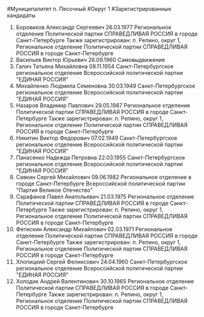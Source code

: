 #Муниципалитет
п. Песочный
#Округ
1
#Зарегистрированные кандидаты
1. Боровиков Александр Сергеевич 26.03.1977
Региональное отделение Политической партии СПРАВЕДЛИВАЯ РОССИЯ в городе Санкт-Петербурге
Также зарегистрирован: п. Репино, округ 1, Региональное отделение Политической партии СПРАВЕДЛИВАЯ РОССИЯ в городе Санкт-Петербурге
2. Васильев Виктор Юрьевич 26.09.1960
Самовыдвижение
3. Гапич Татьяна Михайловна 08.11.1954
Санкт-Петербургское региональное отделение Всероссийской политической партии "ЕДИНАЯ РОССИЯ"
4. Михайленко Людмила Семеновна 30.03.1949
Санкт-Петербургское региональное отделение Всероссийской политической партии "ЕДИНАЯ РОССИЯ"
5. Назаров Владимир Павлович 29.05.1987
Региональное отделение Политической партии СПРАВЕДЛИВАЯ РОССИЯ в городе Санкт-Петербурге
Также зарегистрирован: п. Репино, округ 1, Региональное отделение Политической партии СПРАВЕДЛИВАЯ РОССИЯ в городе Санкт-Петербурге
6. Никитин Виктор Федорович 07.02.1949
Санкт-Петербургское региональное отделение Всероссийской политической партии "ЕДИНАЯ РОССИЯ"
7. Панасенко Надежда Петровна 22.03.1955
Санкт-Петербургское региональное отделение Всероссийской политической партии "ЕДИНАЯ РОССИЯ"
8. Савкин Сергей Михайлович 09.06.1982
Региональное отделение в городе Санкт-Петербурге Всероссийской политической партии "Партия Великое Отечество"
9. Сарафанов Павел Анатольевич 21.03.1975
Региональное отделение Политической партии СПРАВЕДЛИВАЯ РОССИЯ в городе Санкт-Петербурге
Также зарегистрирован: п. Репино, округ 1, Региональное отделение Политической партии СПРАВЕДЛИВАЯ РОССИЯ в городе Санкт-Петербурге
10. Фетискин Александр Михайлович 02.03.1971
Региональное отделение Политической партии СПРАВЕДЛИВАЯ РОССИЯ в городе Санкт-Петербурге
Также зарегистрирован: п. Репино, округ 1, Региональное отделение Политической партии СПРАВЕДЛИВАЯ РОССИЯ в городе Санкт-Петербурге
11. Хлопицкий Сергей Феликсович 24.04.1960
Санкт-Петербургское региональное отделение Всероссийской политической партии "ЕДИНАЯ РОССИЯ"
12. Холодик Андрей Валентинович 30.10.1965
Региональное отделение Политической партии СПРАВЕДЛИВАЯ РОССИЯ в городе Санкт-Петербурге
Также зарегистрирован: п. Репино, округ 1, Региональное отделение Политической партии СПРАВЕДЛИВАЯ РОССИЯ в городе Санкт-Петербурге
